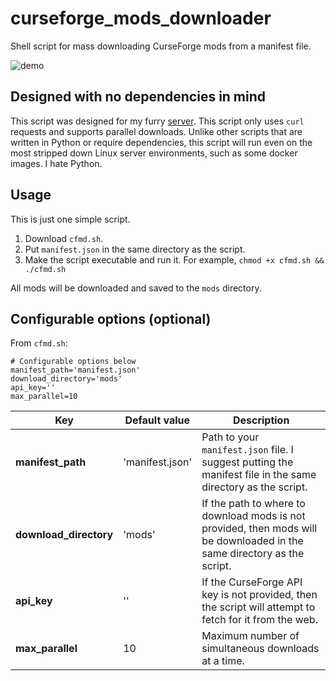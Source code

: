 # curseforge_mods_downloader

Shell script for mass downloading CurseForge mods from a manifest file.

![demo](https://fur1.furweb.com/consumer/5N9klqspbm.gif)

## Designed with no dependencies in mind

This script was designed for my furry [server](https://foxomy.com/discord). This script only uses `curl` requests and supports parallel downloads. Unlike other scripts that are written in Python or require dependencies, this script will run even on the most stripped down Linux server environments, such as some docker images. I hate Python.

## Usage

This is just one simple script.

1. Download `cfmd.sh`.
2. Put `manifest.json` in the same directory as the script.
3. Make the script executable and run it. For example, `chmod +x cfmd.sh && ./cfmd.sh`

All mods will be downloaded and saved to the `mods` directory.

## Configurable options (optional)

From `cfmd.sh`:
```
# Configurable options below
manifest_path='manifest.json'
download_directory='mods'
api_key=''
max_parallel=10
```

| Key                    | Default value   | Description                                                                                                                     |
|------------------------|-----------------|---------------------------------------------------------------------------------------------------------------------------------|
| **manifest_path**      | 'manifest.json' | Path to your `manifest.json` file. I suggest putting the manifest file in the same directory as the script.                     |
| **download_directory** | 'mods'          | If the path to where to download mods is not provided, then mods will be downloaded in the same directory as the script.        |
| **api_key**            | ''              | If the CurseForge API key is not provided, then the script will attempt to fetch for it from the web.                           |
| **max_parallel**       | 10              | Maximum number of simultaneous downloads at a time.                                                                             |